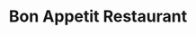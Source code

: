 ---
title: "Bon Appetit Restaurant"
address: "9 St. James Terrace, Malahide, Co. Dublin, Fingal"
tel: "+353 (0)1 845 0314"
county: "Dublin"
category: "French Restaurants"
type: "Content"
lat: "53.44115447998047"
lng: "-6.163462162017822"
---